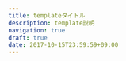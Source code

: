 ```yaml
---
title: templateタイトル
description: template説明
navigation: true
draft: true
date: 2017-10-15T23:59:59+09:00
---
```

